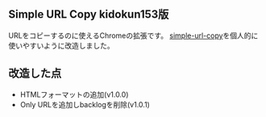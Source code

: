## Simple URL Copy kidokun153版
URLをコピーするのに使えるChromeの拡張です。
[simple-url-copy](https://github.com/MISONLN41/simple-url-copy)を個人的に使いやすいように改造しました。

## 改造した点
- HTMLフォーマットの追加(v1.0.0)
- Only URLを追加しbacklogを削除(v1.0.1)

